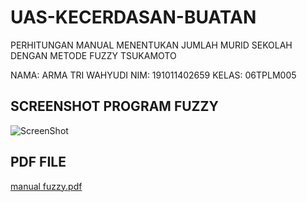 # UAS-KECERDASAN-BUATAN
PERHITUNGAN MANUAL MENENTUKAN JUMLAH MURID SEKOLAH
DENGAN METODE FUZZY TSUKAMOTO

NAMA: ARMA TRI WAHYUDI
NIM: 191011402659
KELAS: 06TPLM005

## SCREENSHOT PROGRAM FUZZY
![ScreenShot](https://user-images.githubusercontent.com/108711724/178093399-8d9c9494-c2e0-4b35-9603-494dcedd267c.png)

## PDF FILE
[manual fuzzy.pdf](https://github.com/armatriwahyudi/UAS_AI_191011402659_ARMATRIWAHYUDI/files/9075945/manual.fuzzy.pdf)
